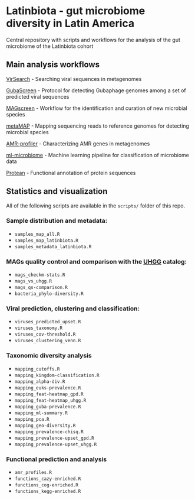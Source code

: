# Latinbiota - gut microbiome diversity in Latin America
Central repository with scripts and workflows for the analysis of the gut microbiome of the Latinbiota cohort

## Main analysis workflows

[VirSearch](https://github.com/alexmsalmeida/virsearch) - Searching viral sequences in metagenomes

[GubaScreen](https://github.com/alexmsalmeida/gubascreen) - Protocol for detecting Gubaphage genomes among a set of predicted viral sequences

[MAGscreen](https://github.com/alexmsalmeida/magscreen) - Workflow for the identification and curation of new microbial species

[metaMAP](https://github.com/alexmsalmeida/metamap) - Mapping sequencing reads to reference genomes for detecting microbial species

[AMR-profiler](https://github.com/alexmsalmeida/amr-profiler) - Characterizing AMR genes in metagenomes

[ml-microbiome](https://github.com/alexmsalmeida/ml-microbiome) - Machine learning pipeline for classification of microbiome data

[Protean](https://github.com/alexmsalmeida/protean) - Functional annotation of protein sequences

## Statistics and visualization

All of the following scripts are available in the `scripts/` folder of this repo.

### Sample distribution and metadata:

* `samples_map_all.R`
* `samples_map_latinbiota.R`
* `samples_metadata_latinbiota.R`

### MAGs quality control and comparison with the [UHGG](https://www.nature.com/articles/s41587-020-0603-3) catalog:

* `mags_checkm-stats.R`
* `mags_vs_uhgg.R`
* `mags_qs-comparison.R`
* `bacteria_phylo-diversity.R`

### Viral prediction, clustering and classification:

* `viruses_predicted_upset.R`
* `viruses_taxonomy.R`
* `viruses_cov-threshold.R`
* `viruses_clustering_venn.R`

### Taxonomic diversity analysis

* `mapping_cutoffs.R`
* `mapping_kingdom-classification.R`
* `mapping_alpha-div.R`
* `mapping_euks-prevalence.R`
* `mapping_feat-heatmap_gpd.R`
* `mapping_feat-heatmap_uhgg.R`
* `mapping_guba-prevalence.R`
* `mapping_ml-summary.R`
* `mapping_pca.R`
* `mapping_geo-diversity.R`
* `mapping_prevalence-chisq.R`
* `mapping_prevalence-upset_gpd.R`
* `mapping_prevalence-upset_uhgg.R`

### Functional prediction and analysis

* `amr_profiles.R`
* `functions_cazy-enriched.R`
* `functions_cog-enriched.R`
* `functions_kegg-enriched.R`
